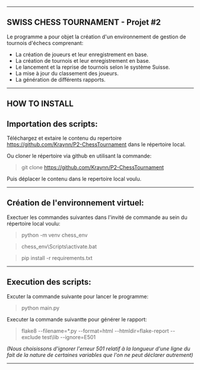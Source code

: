 __________________________
SWISS CHESS TOURNAMENT - Projet #2
--------------------------

Le programme a pour objet la création d'un environnement de gestion de tournois d'échecs comprenant:

- La création de joueurs et leur enregistrement en base.
- La création de tournois et leur enregistrement en base.
- Le lancement et la reprise de tournois selon le système Suisse.
- La mise à jour du classement des joueurs.
- La génération de différents rapports.

______________
HOW TO INSTALL
--------------

Importation des scripts:
---------------------------

Téléchargez et extaire le contenu du repertoire https://github.com/Kraynn/P2-ChessTournament dans le répertoire local. 



Ou cloner le répertoire via github en utilisant la commande:
> git clone https://github.com/Kraynn/P2-ChessTournament
> 
Puis déplacer le contenu dans le repertoire local voulu.

__________________________________________________________
Création de l'environnement virtuel:
------------------------------------
Exectuer les commandes suivantes dans l'invité de commande au sein du répertoire local voulu:
>
>python -m venv chess_env

>chess_env\Scripts\activate.bat

>pip install -r requirements.txt

___________________________________________________



Execution des scripts:
----------------------
Excuter la commande suivante pour lancer le programme:
>
>python main.py

Executer la commande suivantte pour générer le rapport:
>
> flake8 --filename=*.py --format=html --htmldir=flake-report --exclude test\lib --ignore=E501

*(Nous choisissons d'ignorer l'erreur 501 relatif à la longueur d'une ligne du fait de la nature de certaines variables que  l'on ne peut déclarer autrement)*

***************************








